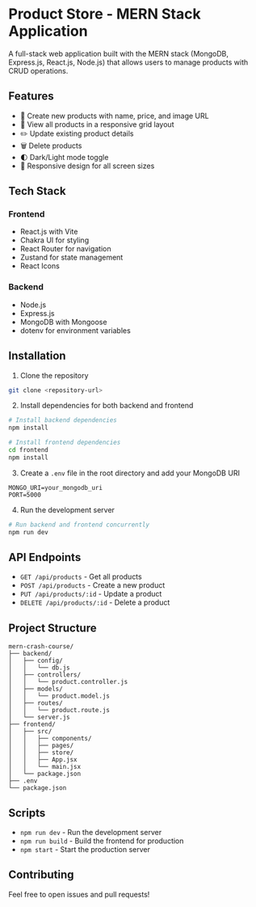 # Product Store - MERN Stack Application

A full-stack web application built with the MERN stack (MongoDB, Express.js, React.js, Node.js) that allows users to manage products with CRUD operations.

## Features

- 📝 Create new products with name, price, and image URL
- 📖 View all products in a responsive grid layout
- ✏️ Update existing product details
- 🗑️ Delete products
- 🌓 Dark/Light mode toggle
- 💪 Responsive design for all screen sizes

## Tech Stack

### Frontend
- React.js with Vite
- Chakra UI for styling
- React Router for navigation
- Zustand for state management
- React Icons

### Backend
- Node.js
- Express.js
- MongoDB with Mongoose
- dotenv for environment variables

## Installation

1. Clone the repository
```bash
git clone <repository-url>
```

2. Install dependencies for both backend and frontend
```bash
# Install backend dependencies
npm install

# Install frontend dependencies
cd frontend
npm install
```

3. Create a `.env` file in the root directory and add your MongoDB URI
```env
MONGO_URI=your_mongodb_uri
PORT=5000
```

4. Run the development server
```bash
# Run backend and frontend concurrently
npm run dev
```

## API Endpoints

- `GET /api/products` - Get all products
- `POST /api/products` - Create a new product
- `PUT /api/products/:id` - Update a product
- `DELETE /api/products/:id` - Delete a product

## Project Structure

```
mern-crash-course/
├── backend/
│   ├── config/
│   │   └── db.js
│   ├── controllers/
│   │   └── product.controller.js
│   ├── models/
│   │   └── product.model.js
│   ├── routes/
│   │   └── product.route.js
│   └── server.js
├── frontend/
│   ├── src/
│   │   ├── components/
│   │   ├── pages/
│   │   ├── store/
│   │   ├── App.jsx
│   │   └── main.jsx
│   └── package.json
├── .env
└── package.json
```

## Scripts

- `npm run dev` - Run the development server
- `npm run build` - Build the frontend for production
- `npm start` - Start the production server

## Contributing

Feel free to open issues and pull requests!
